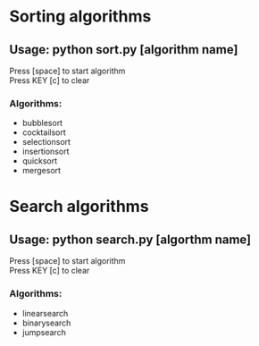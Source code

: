 # Sorting algorithms
## Usage: python sort.py [algorithm name]
Press [space] to start algorithm  
Press KEY [c] to clear
  
### Algorithms:
- bubblesort
- cocktailsort
- selectionsort
- insertionsort
- quicksort
- mergesort

# Search algorithms
## Usage: python search.py [algorthm name]
Press [space] to start algorithm  
Press KEY [c] to clear

### Algorithms:
- linearsearch
- binarysearch
- jumpsearch
